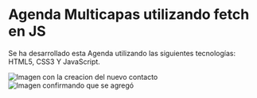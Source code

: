 # Agenda Multicapas utilizando fetch en JS

Se ha desarrollado esta Agenda utilizando las siguientes tecnologías:
HTML5, CSS3 Y JavaScript.

![Imagen con la creacion del nuevo contacto](img1.png)
![Imagen confirmando que se agregó](img2.png)